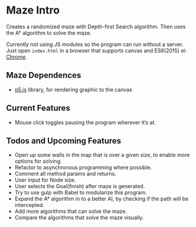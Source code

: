 # Maze Intro
Creates a randomized maze with Depth-first Search algorithm. Then uses the A* algorithm to solve the maze. 

Currently not using JS modules so the program can run without a server. Just open `index.html` in a browser that supports canvas and ES6(2015) ei: [Chrome](https://www.google.com/chrome/).

## Maze Dependences
- [p5.js](https://p5js.org/get-started/) library, for rendering graphic to the canvas

## Current Features
- Mouse click toggles pausing the program wherever it’s at.

## Todos and Upcoming Features
- Open up some walls in the map that is over a given size, to enable more options for solving.
- Refactor to asynchronous programming where possible.
- Comment all method params and returns.
- User input for Node size.
- User selects the Goal(finish) after maze is generated.
- Try to use gulp with Babel to modularize this program.
- Expand the A* algorithm in to a better AI, by checking if the path will be intercepted.
- Add more algorithms that can solve the maze.
- Compare the algorithms that solve the maze visually.
